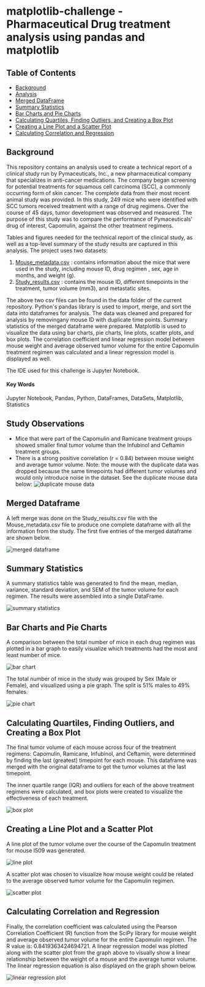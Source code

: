 # matplotlib-challenge - Pharmaceutical Drug treatment analysis using pandas and matplotlib

## Table of Contents
* [Background](https://github.com/dspataru/matplotlib-challenge/blob/main/README.md#background)
* [Analysis](https://github.com/dspataru/matplotlib-challenge/blob/main/README.md#study-observations)
* [Merged DataFrame](https://github.com/dspataru/matplotlib-challenge/blob/main/README.md#merged-dataframe)
* [Summary Statistics](https://github.com/dspataru/matplotlib-challenge/blob/main/README.md#summary-statistics)
* [Bar Charts and Pie Charts](https://github.com/dspataru/matplotlib-challenge/blob/main/README.md#bar-charts-and-pie-charts)
* [Calculating Quartiles, Finding Outliers, and Creating a Box Plot]()
* [Creating a Line Plot and a Scatter Plot](https://github.com/dspataru/matplotlib-challenge/blob/main/README.md#creating-a-line-plot-and-a-scatter-plot)
* [Calculating Correlation and Regression](https://github.com/dspataru/matplotlib-challenge/blob/main/README.md#calculating-correlation-and-regression)

## Background

This repository contains an analysis used to create a technical report of a clinical study run by Pymaceuticals, Inc., a new pharmaceutical company that specializes in anti-cancer medications. The company began screening for potential treatments for squamous cell carcinoma (SCC), a commonly occurring form of skin cancer. The complete data from their most recent animal study was provided. In this study, 249 mice who were identified with SCC tumors received treatment with a range of drug regimens. Over the course of 45 days, tumor development was observed and measured. The purpose of this study was to compare the performance of Pymaceuticals’ drug of interest, Capomulin, against the other treatment regimens.

Tables and figures needed for the technical report of the clinical study, as well as a top-level summary of the study results are captured in this analysis. The project uses two datasets:
1. [Mouse_metadata.csv](https://github.com/dspataru/matplotlib-challenge/blob/main/data/Mouse_metadata.csv) : contains information about the mice that were used in the study, including mouse ID, drug regimen , sex, age in months, and weight (g).
2. [Study_results.csv](https://github.com/dspataru/matplotlib-challenge/blob/main/data/Study_results.csv) : contains the mouse ID, different timepoints in the treatment, tumor volume (mm3), and metastatic sites.

The above two csv files can be found in the data folder of the current repository. Python's pandas library is used to import, merge, and sort the data into dataframes for analysis. The data was cleaned and prepared for analysis by removingany mouse ID with duplicate time points. Summary statistics of the merged dataframe were prepared. Matplotlib is used to visualize the data using bar charts, pie charts, line plots, scatter plots, and box plots. The correlation coefficient and linear regression model between mouse weight and average observed tumor volume for the entire Capomulin treatment regimen was calculated and a linear regression model is displayed as well.

The IDE used for this challenge is Jupyter Notebook.

#### Key Words
Jupyter Notebook, Pandas, Python, DataFrames, DataSets, Matplotlib, Statistics

## Study Observations
* Mice that were part of the Capomulin and Ramicane treatment groups showed smaller final tumor volume than the Infubinol and Ceftamin treatment groups.
* There is a strong positive correlation (r = 0.84) between mouse weight and average tumor volume.
Note: the mouse with the duplicate data was dropped because the same timepoints had different tumor volumes and would only introduce noise in the dataset. See the duplicate mouse data below:
![duplicate mouse data](https://github.com/dspataru/matplotlib-challenge/blob/main/images/duplicate_mouse_data.png)

## Merged Dataframe
A left merge was done on the Study_results.csv file with the Mouse_metadata.csv file to produce one complete dataframe with all the information from the study. The first five entries of the merged dataframe are shown below.

![merged dataframe](https://github.com/dspataru/matplotlib-challenge/blob/main/images/merged_df.png)

## Summary Statistics
A summary statistics table was generated to find the mean, median, variance, standard deviation, and SEM of the tumor volume for each regimen. The results were assembled into a single DataFrame.

![summary statistics](https://github.com/dspataru/matplotlib-challenge/blob/main/images/summary_statistics.png)

## Bar Charts and Pie Charts
A comparison between the total number of mice in each drug regimen was plotted in a bar graph to easily visualize which treatments had the most and least number of mice.

![bar chart](https://github.com/dspataru/matplotlib-challenge/blob/main/images/bar_graph.png)

The total number of mice in the study was grouped by Sex (Male or Female), and visualized using a pie graph. The split is 51% males to 49% females.

![pie chart](https://github.com/dspataru/matplotlib-challenge/blob/main/images/pie_plot.png)

## Calculating Quartiles, Finding Outliers, and Creating a Box Plot 
The final tumor volume of each mouse across four of the treatment regimens: Capomulin, Ramicane, Infubinol, and Ceftamin, were determined by finding the last (greatest) timepoint for each mouse. This dataframe was merged with the original dataframe to get the tumor volumes at the last timepoint. 

The inner quartile range (IQR) and outliers for each of the above treatment regimens were calculated, and box plots were created to visualize the effectiveness of each treatment. 

![box plot](https://github.com/dspataru/matplotlib-challenge/blob/main/images/box_plot.png)

## Creating a Line Plot and a Scatter Plot
A line plot of the tumor volume over the course of the Capomulin treatment for mouse I509 was generated.

![line plot](https://github.com/dspataru/matplotlib-challenge/blob/main/images/line_plot.png)

A scatter plot was chosen to visualize how mouse weight could be related to the average observed tumor volume for the Capomulin regimen.

![scatter plot](https://github.com/dspataru/matplotlib-challenge/blob/main/images/scatter_plot.png)

## Calculating Correlation and Regression
Finally, the correlation coefficient was calculated using the Pearson Correlation Coefficient (R) function from the SciPy library for mouse weight and average observed tumor volume for the entire Capomulin regimen. The R value is: 0.8419363424694721. A linear regression model was plotted along with the scatter plot from the graph above to visually show a linear relationship between the weight of a mouse and the average tumor volume. The linear regression equation is also displayed on the graph shown below.

![linear regression plot](https://github.com/dspataru/matplotlib-challenge/blob/main/images/correlation_regression.png)
